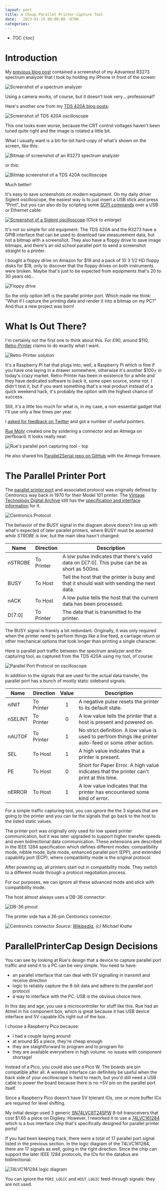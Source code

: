```yaml
---
layout: post
title: A Cheap Parallel Printer Capture Tool
date:   2023-01-15 00:00:00 -0700
categories:
---
```


* TOC
{:toc}

# Introduction

My [previous blog post](/2023/01/01/HP33120A-Repair-Shutting-Down-the-Eye-of-Sauron.html)
contained a screenshot of my Advantest R3273 spectrum analyzer that I took by holding 
my iPhone in front of the screen:

![Screenshot of a spectrum analyzer](/assets/hp33120a/spectrum_comparison.jpg)

Using a camera works, of course, but it doesn't look very... professional? 

Here's another one from my
[TDS 420A blog posts](http://localhost:4000/2020/06/27/In-the-Lab-Tektronix-TDS420A.html):

![Screenshot of TDS 420A oscilloscope](/assets/tds420a/fft.jpg)

This one looks even worse, because the CRT control voltages haven't been tuned quite right 
and the image is rotated a little bit.

What I usually want is a bit-for-bit hard-copy of what's shown on the screen, like this:

![Bitmap of screenshot of an R3273 spectrum analyzer](/assets/parallelprintcap/sa_harmonics.png)

or this:

![Bitmap screenshot of a TDS 420A oscilloscope](/assets/parallelprintcap/sa_waveform_on_tds420a.png)

Much better!

It's easy to save screenshots on modern equipment. On my daily driver Siglent oscilloscope, the easiest
way is to just insert a USB stick and press "Print", but you can also do by scripting some
[SCPI commands](/2020/06/07/Making-Sense-of-Test-and-Measurement-Protocols.html#scpi---the-universal-command-language)
over a USB or Ethernet cable: 

[![Screenshot of a Siglent oscilloscope](/assets/smoke_detector/osc2-Vbst-Vled-Vdet.png)](/assets/smoke_detector/osc2-Vbst-Vled-Vdet.png)
*(Click to enlarge)*

It's not so simple for old equipment. The TDS 420A and the R3273 have a GPIB interface 
that can be used to download raw measurement data, but not a bitmap with a screenshot. They also have 
a floppy drive to save image bitmaps, and there's an old school parallel port to send a screenshot
straight to a printer.

I bought a floppy drive on Amazon for $19 and a pack of 10 3 1/2 HD floppy disks for $18, only
to discover that the floppy drives on both instruments were broken. Maybe that's just to
be expected from equipments that's 20 to 30 years old...

![Floppy drive](/assets/parallelprintcap/floppy_drive.jpg)

So the only option left is the parallel printer port. Which made me think: "What if I capture
the printing data and render it into a bitmap on my PC?" And thus a new project was born!

# What Is Out There?

I'm certainly not the first one to think about this. 
For £90, around $110, [Retro-Printer](https://www.retroprinter.com)
claims to do exactly what I want. 

![Retro-Printer solution](https://www.retroprinter.com/wp-content/uploads/2021/10/IMG_1583-scaled.jpg)

It's a Raspberry Pi hat that plugs into, well, a Raspberry 
Pi which is fine if you have one laying in a drawer somewhere, otherwise it's another $100+ 
in today's crazy market. Retro-Printer has been in existence for a while and they have dedicated 
software to back it, some open source, some not. I didn't test it, but if you want something 
that's a real product instead of a quick weekend hack, it's probably the option with the
highest chance of success.

Still, it's a little too much for what is, in my case, a non-essential gadget that I'll use only 
a few times per year.

I [asked for feedback on Twitter](https://twitter.com/tom_verbeure/status/1608976395216244738) 
and got a number of useful pointers.

[Rue Mohr](https://twitter.com/RueNahcMohr) created one by soldering a connector and an
Atmega on perfboard. It looks really neat:

![Rue's parallel port capturing tool - top](/assets/parallelprintcap/rue_dongle_top.jpg)

He also shared his [Parallel2Serial repo on GitHub](https://github.com/ruenahcmohr/Parallel2Serial)
with the Atmega firmware.

# The Parallel Printer Port

The [parallel printer port](https://en.wikipedia.org/wiki/Parallel_port) and associated 
protocol was originally defined by Centronics way back in 1970 for their Model 101 printer.
The [Vintage Technology Digital Archive](vtda.org) still has the 
[specification and interface information](http://vtda.org/docs/computing/Centronics/101_101A_101AL_102A_306_SpecificationsInterfaceInformation.pdf)
for it.

![Centronics Protocol](/assets/parallelprintcap/centronics_protocol.jpg)

The behavior of the BUSY signal in the diagram above doesn't line up with what's expected
of later parallel printers, where BUSY must be asserted *while STROBE is low*, but the main
idea hasn't changed:

| Name    | Direction  | Description                                                                                   |
|---------|------------|-----------------------------------------------------------------------------------------------|
| nSTROBE | To Printer | A low pulse indicates that there's valid data on D[7:0]. This pulse can be as short as 500ns. |
| BUSY    | To Host    | Tell the host that the printer is busy and that it should wait with sending the next data.    |
| nACK    | To Host    | A low pulse tells the host that the current data has been processed.                          |
| D[7:0]  | To Printer | The data that is transmitted to the printer.                                                  |

The BUSY signal is frankly a bit redundant. Originally, it was only required when the printer
need to perform things like a line feed, a carriage return or other mechanical options that took
longer than printing a single character.

Here is parallel port traffic between the spectrum analyzer and the capturing tool, as captured
from the TDS 420A using my tool, of course:

![Parallel Port Protocol on oscilloscope](/assets/parallelprintcap/sa_waveform_on_tds420a_annotated.png)

In addition to the signals that are used for the actual data transfer, the parallel port has a bunch of
mostly static sideband signals:

| Name    | Direction  | Value | Description                                                                                           |
|---------|------------|:-----:|-------------------------------------------------------------------------------------------------------|
| nINIT   | To Printer |   1   | A negative pulse resets the printer to its default state.                                             |
| nSELINT | To Printer |   0   | A low value tells the printer that a host is present and powered on.                                  |
| nAUTOF  | To Printer |   1   | No strict definition. A low value is used to perfrom things like printer auto-feed or some other action. |
| SEL     | To Host    |   1   | A high value indicates that a printer is present.                                                     |
| PE      | To Host    |   0   | Short for Paper Error. A high value indicates that the printer can't print at this time.              |
| nERROR  | To Host    |   1   | A low value indicates that the printer has encountered some kind of error.                            |

For a simple traffic capturing tool, you can ignore the the 3 signals that are going to the printer and
you can tie the signals that go back to the host to the listed static values.

The printer port was originally only used for low speed printer communication, but it was later upgraded to
support higher transfer speeds and even bidirectional data communication. These extensions are described
in the IEEE 1284 specification which defines different modes: compatibility mode, nibble mode, byte mode,
enhanced parallel port (EPP), and extended capability port (ECP), where compatibility mode is the original
protocol.

After powering up, all printers start out in compatibility mode. They switch to a different mode through
a protocol negotiation process.

For our purposes, we can ignore all these advanced mode and stick with compatibility mode. 

The host almost always uses a DB-36 connector:

![DB-36 pinout](/assets/parallelprintcap/parallel_port_pinout.jpg)

The printer side has a 36-pin Centronics connector:

![Centronics connector](/assets/parallelprintcap/centronics_connector.jpg)
*Source: [Wikipedia](https://commons.wikimedia.org/wiki/File:Centronics.jpg), (c) Michael Krahe*


# ParallelPrinterCap Design Decisions

You can see by looking at Rue's design that a device to capture parallel port traffic and send it to a PC can
be very simple. You need to have:

* an parallel interface that can deal with 5V signalling in transmit and receive direction
* logic to reliably capture the 8-bit data and adhere to the parallel port protocol
* a way to interface with the PC. USB is the obvious choice here.

In this day and age, you use a microcontroller for stuff like this. Rue had an Atmel in his component box, 
which is great because it has USB device interface and 5V capable IOs right out of the box.

I choose a Raspberry Pico because:

* I had a couple laying around
* at around $5 a piece, they're cheap enough
* they are staightforward to program and to program for
* they are available everywhere in high volume: no issues with component shortage!

Instead of a Pico, you could also use a Pico W. The boards are pin compatible after all. A wireless interface
can definitely be useful when the back side of your oscilloscope is hard to reach, but you'd still need 
a USB cable to power the board because there is no +5V pin on the parallel port itself.

Since a Raspberry Pico doesn't have 5V tolerant IOs, one or more buffer ICs are required for level shifting.

My initial design used 3 generic [SN74LVC8T245PW](https://www.ti.com/lit/ds/symlink/sn74lvc8t245.pdf) 8-bit
transceivers that cost $1.65 a piece on Digikey. However, I reworked it to use a
[74LVC161284](https://www.ti.com/lit/ds/symlink/sn74lvc161284.pdf) which is a bus interface chip
that's specifically designed for parallel printer ports!




If you had been keeping track, there were a total of 17 parallel port signal listed in the previous section.
In the logic diagram of the 74LVC161284, there are 17 signals as well, going in the right direction. Since the
chip can support the later IEEE 1284 protocols, the IOs for the databus are bidirectional.

![74LVC161284 logic diagram](/assets/parallelprintcap/74lvc161284_logic_diagram.png)

You can ignore the `PERI_LOGIC` and `HOST_LOGIC` feed-through signals: they are not used.



